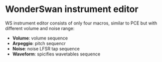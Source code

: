 # WonderSwan instrument editor

WS instrument editor consists of only four macros, similar to PCE but with different volume and noise range:

- **Volume**: volume sequence
- **Arpeggio**: pitch sequencr
- **Noise**: noise LFSR tap sequence
- **Waveform**: spicifies wavetables sequence
